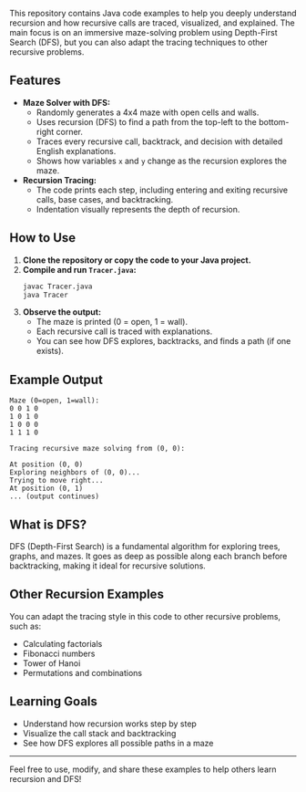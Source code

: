 This repository contains Java code examples to help you deeply understand recursion and how recursive calls are traced, visualized, and explained. The main focus is on an immersive maze-solving problem using Depth-First Search (DFS), but you can also adapt the tracing techniques to other recursive problems.

## Features
- **Maze Solver with DFS:**
  - Randomly generates a 4x4 maze with open cells and walls.
  - Uses recursion (DFS) to find a path from the top-left to the bottom-right corner.
  - Traces every recursive call, backtrack, and decision with detailed English explanations.
  - Shows how variables `x` and `y` change as the recursion explores the maze.
- **Recursion Tracing:**
  - The code prints each step, including entering and exiting recursive calls, base cases, and backtracking.
  - Indentation visually represents the depth of recursion.

## How to Use
1. **Clone the repository or copy the code to your Java project.**
2. **Compile and run `Tracer.java`:**
   ```sh
   javac Tracer.java
   java Tracer
   ```
3. **Observe the output:**
   - The maze is printed (0 = open, 1 = wall).
   - Each recursive call is traced with explanations.
   - You can see how DFS explores, backtracks, and finds a path (if one exists).

## Example Output
```
Maze (0=open, 1=wall):
0 0 1 0 
1 0 1 0 
1 0 0 0 
1 1 1 0 

Tracing recursive maze solving from (0, 0):

At position (0, 0)
Exploring neighbors of (0, 0)...
Trying to move right...
At position (0, 1)
... (output continues)
```

## What is DFS?
DFS (Depth-First Search) is a fundamental algorithm for exploring trees, graphs, and mazes. It goes as deep as possible along each branch before backtracking, making it ideal for recursive solutions.

## Other Recursion Examples
You can adapt the tracing style in this code to other recursive problems, such as:
- Calculating factorials
- Fibonacci numbers
- Tower of Hanoi
- Permutations and combinations

## Learning Goals
- Understand how recursion works step by step
- Visualize the call stack and backtracking
- See how DFS explores all possible paths in a maze

---
Feel free to use, modify, and share these examples to help others learn recursion and DFS!
